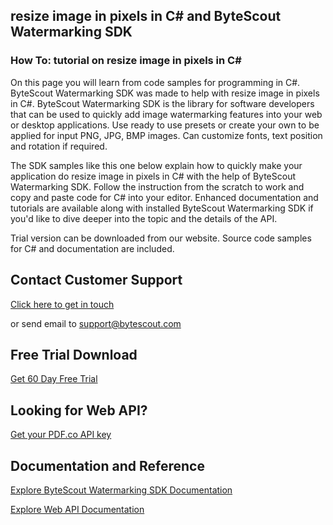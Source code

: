 ## resize image in pixels in C# and ByteScout Watermarking SDK

### How To: tutorial on resize image in pixels in C#

On this page you will learn from code samples for programming in C#. ByteScout Watermarking SDK was made to help with resize image in pixels in C#. ByteScout Watermarking SDK is the library for software developers that can be used to quickly add image watermarking features into your web or desktop applications. Use ready to use presets or create your own to be applied for input PNG, JPG, BMP images. Can customize fonts, text position and rotation if required.

The SDK samples like this one below explain how to quickly make your application do resize image in pixels in C# with the help of ByteScout Watermarking SDK. Follow the instruction from the scratch to work and copy and paste code for C# into your editor. Enhanced documentation and tutorials are available along with installed ByteScout Watermarking SDK if you'd like to dive deeper into the topic and the details of the API.

Trial version can be downloaded from our website. Source code samples for C# and documentation are included.

## Contact Customer Support

[Click here to get in touch](https://bytescout.zendesk.com/hc/en-us/requests/new?subject=ByteScout%20Watermarking%20SDK%20Question)

or send email to [support@bytescout.com](mailto:support@bytescout.com?subject=ByteScout%20Watermarking%20SDK%20Question) 

## Free Trial Download

[Get 60 Day Free Trial](https://bytescout.com/download/web-installer?utm_source=github-readme)

## Looking for Web API? 

[Get your PDF.co API key](https://pdf.co/documentation/api?utm_source=github-readme)

## Documentation and Reference

[Explore ByteScout Watermarking SDK Documentation](https://bytescout.com/documentation/index.html?utm_source=github-readme)

[Explore Web API Documentation](https://pdf.co/documentation/api?utm_source=github-readme)